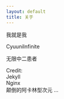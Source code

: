 ```yaml
---
layout: default
title: 关于
---
```

我就是我

CyuuniInfinite

无限中二患者

Credit:  
Jekyll  
Nginx  
颠倒的阿卡林型次元 
...  

